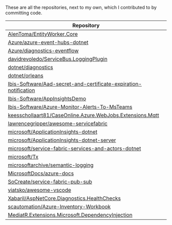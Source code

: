 These are all the repositories, next to my own, which I contributed to by committing code.

|Repository|
|-----------|
|[AlenToma/EntityWorker.Core](https://github.com/AlenToma/EntityWorker.Core)|
|[Azure/azure-event-hubs-dotnet](https://github.com/Azure/azure-event-hubs-dotnet)|
|[Azure/diagnostics-eventflow](https://github.com/Azure/diagnostics-eventflow)|
|[davidrevoledo/ServiceBus.LoggingPlugin](https://github.com/davidrevoledo/ServiceBus.LoggingPlugin)|
|[dotnet/diagnostics](https://github.com/dotnet/diagnostics)|
|[dotnet/orleans](https://github.com/dotnet/orleans)|
|[Ibis-Software/Aad-secret-and-certificate-expiration-notification](https://github.com/Ibis-Software/Aad-secret-and-certificate-expiration-notification)|
|[Ibis-Software/AppInsightsDemo](https://github.com/Ibis-Software/AppInsightsDemo)|
|[Ibis-Software/Azure-Monitor-Alerts-To-MsTeams](https://github.com/Ibis-Software/Azure-Monitor-Alerts-To-MsTeams)|
|[keesschollaart81/CaseOnline.Azure.WebJobs.Extensions.Mqtt](https://github.com/keesschollaart81/CaseOnline.Azure.WebJobs.Extensions.Mqtt)|
|[lawrencegripper/awesome-servicefabric](https://github.com/lawrencegripper/awesome-servicefabric)|
|[microsoft/ApplicationInsights-dotnet](https://github.com/microsoft/ApplicationInsights-dotnet)|
|[microsoft/ApplicationInsights-dotnet-server](https://github.com/microsoft/ApplicationInsights-dotnet-server)|
|[microsoft/service-fabric-services-and-actors-dotnet](https://github.com/microsoft/service-fabric-services-and-actors-dotnet)|
|[microsoft/Tx](https://github.com/microsoft/Tx)|
|[microsoftarchive/semantic-logging](https://github.com/microsoftarchive/semantic-logging)|
|[MicrosoftDocs/azure-docs](https://github.com/MicrosoftDocs/azure-docs)|
|[SoCreate/service-fabric-pub-sub](https://github.com/SoCreate/service-fabric-pub-sub)|
|[viatsko/awesome-vscode](https://github.com/viatsko/awesome-vscode)|
|[Xabaril/AspNetCore.Diagnostics.HealthChecks](https://github.com/Xabaril/AspNetCore.Diagnostics.HealthChecks)|
|[scautomation/Azure-Inventory-Workbook](https://github.com/scautomation/Azure-Inventory-Workbook)|
|[MediatR.Extensions.Microsoft.DependencyInjection](https://github.com/jbogard/MediatR.Extensions.Microsoft.DependencyInjection)|
